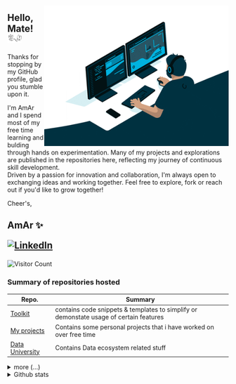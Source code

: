 <!---
   IF YOU INTEND TO COPY THE CODE, PLEASE SAY THANK YOU TO AMARESWAR.N@GMAIL.COM
 
-->
<p float="right">
  <img width="420px" height="320px" style="float: right;" align="right" src="https://github.com/amareswar-n/amareswar-n/raw/main/Working.gif"/>
</p>

## Hello, Mate! <img src="https://github.com/amareswar-n/amareswar-n/raw/main/down-pointing.gif" width="32px" height="20px">
Thanks for stopping by my GitHub profile, glad you stumble upon it. 

I'm AmAr and I spend most of my free time learning and bulding through hands on experimentation. Many of my projects and explorations are published in the repositories here, reflecting my journey of continuous skill development.<br/>
Driven by a passion for innovation and collaboration, I'm always open to exchanging ideas and working together. Feel free to explore, fork or reach out if you'd like to grow together!

                                                                                           
 Cheer's, <br/>
 <h2> AmAr ✨</br>
    <p><a href="https://www.linkedin.com/in/amareswar-n/">
<img src="https://img.shields.io/badge/LinkedIn--_.svg?style=social&amp;logo=linkedin" alt="LinkedIn" width="100" height="30">
</a></p>
</h2>


![Visitor Count](https://profile-counter.glitch.me/amareswar-n/count.svg)

<h3>Summary of repositories hosted </h3>

| Repo.         | Summary       |
| ------------- | ------------- |
| [Toolkit](https://github.com/amareswar-n/ToolKit)  | contains code snippets & templates to simplify or demonstate usage of certain features   |
| [My projects](https://github.com/amareswar-n/My-Projects) | Contains some personal projects that i have worked on over free time  |
| [Data University](https://github.com/amareswar-n/Data-University) | Contains Data ecosystem related stuff  |

<!-- #### 🔧 I’m currently working on <br />  
Python  R SQL JAVA C VB JavaScript AWS GCP EXCEL UNIX POWERSHELL BATCH
<br /> 
 #### 🌱 I’m currently learning <br /> 
 Node.js DSA
-->
<details>
  <summary>more (...) </summary>
 
## My Lifelong Love Affair with Technology
 
<p> From the moment I watched my sci-fi movie, I was hooked-not just on the stories, but on the machines. Computers, robots, and intelligent spaceships (what we now call "AI") weren't just props to me; they were possibilities. Those cinematic moments planted the seeds of lifelong fascination with technology.<p/>
<p>  My first hands-on experience came in school with the Logo programming language. I still remember to this day the thrill of drawing a triangle by controlling a tiny cursor with code. It was simple, but it felt like magic. That moment sparked something deep inside me-a sense of control,creativity and curiosity that's never left.</p>
<p> During my first year of university, I wrote my first "Hello World!!" program in C. It felt intuitive and exciting, my passion for coding grew stronger. Even though I pursued a degree in Electrical Engineering, my heart was always with computers. I was fascinated by how a single piece of silicon could be repurposed endlessly through software. That thirst for understanding-the one that started with my first computer-has only grown stronger over time.<br />
What I love most about computing is it's boundless nature. Sure, there's theory to learn, but almost everything can be tested and explored with just a computer and a bit of curiosity. There's no ceiling to what you can build, break or reinvent. And unlike many things in life, a computer never gives up-it just waits for the next command.</p>

COMPUTER has been my first love to this day, powering on my laptop feels like opening a portal to endless possibilities. I often find myself marveling at the millions of processes happening inside that sleek chassis, all in real time. It's not just engineering - it's ART. <br />
   
   “⚡ **You'll never know everything about anything, especially something you love.** ⚡” <br />
   
This belief drives me to continuously learn  [skilling, reskilling & upskilling](https://bangaloremirror.indiatimes.com/bangalore/others/upskill-or-be-left-behind/articleshow/72705220.cms) my skills. There have been many good people who have assited me in learning this craft, and I try to pay that forward by helping others who may be newer than I. Technology isn't just a career for me it's a calling. And if I have my way, it'll be with me to the very end weather that in heaven or hell!


</details>
<details>
 <br />
 <br />
 <summary>Github stats</summary>
  <p align="left"> <img src="https://github-readme-stats.vercel.app/api?username=amareswar-n&show_icons=true alt="amareswar-n"/> 
</details>

 <!--
**amareswar-n/amareswar-n** is a ✨ _special_ ✨ repository because its `README.md` (this file) appears on your GitHub profile.

Here are some ideas to get you started:

- 🔭 I’m currently working on ...
- 🌱 I’m currently learning ...
- 👯 I’m looking to collaborate on ...
- 🤔 I’m looking for help with ...
- 💬 Ask me about ...
- 📫 How to reach me: ...
- 😄 Pronouns: ...
- ⚡ Fun fact: ...
-->
